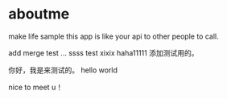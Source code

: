 aboutme
=======

make life sample
this app is like your api to other people to call.

add merge test ...
ssss test
xixix
haha11111
添加测试用的。

你好，我是来测试的。
hello world

nice to meet u！

